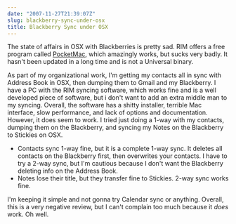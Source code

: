 ```yaml
---
date: "2007-11-27T21:39:07Z"
slug: blackberry-sync-under-osx
title: Blackberry Sync under OSX
---
```


The state of affairs in OSX with Blackberries is pretty sad. RIM offers a free
program called [PocketMac][1], which amazingly works, but sucks very badly. It
hasn't been updated in a long time and is not a Universal binary.

As part of my organizational work, I'm getting my contacts all in sync with
Address Book in OSX, then dumping them to Gmail and my Blackberry. I have a PC
with the RIM syncing software, which works fine and is a well developed piece of
software, but i don't want to add an extra middle man to my syncing. Overall,
the software has a shitty installer, terrible Mac interface, slow performance,
and lack of options and documentation. However, it does seem to work. I tried
just doing a 1-way with my contacts, dumping them on the Blackberry, and syncing
my Notes on the Blackberry to Stickies on OSX.

- Contacts sync 1-way fine, but it is a complete 1-way sync. It deletes all
  contacts on the Blackberry first, then overwrites your contacts. I have to try
  a 2-way sync, but I'm cautious because I don't want the Blackberry deleting
  info on the Address Book.
- Notes lose their title, but they transfer fine to Stickies. 2-way sync works
  fine.

I'm keeping it simple and not gonna try Calendar sync or anything. Overall, this
is a very negative review, but I can't complain too much because it _does_ work.
Oh well.

[1]: http://www.pocketmac.net/
